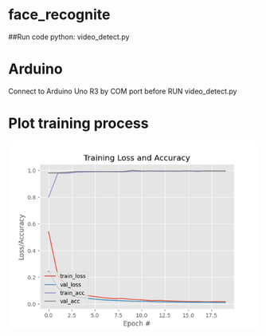 # face_recognite
##Run code
python: video_detect.py
# Arduino
Connect to Arduino Uno R3 by COM port before RUN video_detect.py

# Plot training process
![](plot.png)
